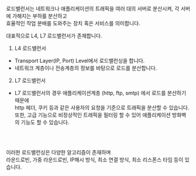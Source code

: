   

로드밸런서는 네트워크나 애플리케이션의 트래픽을 여러 대의 서버로 분산시켜, 각 서버에 가해지는 부하를 분산하고  
효율적인 작업 분배를 도와주는 장치 혹은 서비스를 의미합니다.  


대표적으로 L4, L7 로드밸런서가 존재합니다.  

1. L4 로드밸런서    
- Transport Layer(IP, Port) Level에서 로드밸런싱을 합니다.
- 네트워크 계층이나 전송계층의 정보를 바탕으로 로드를 분산합니다. 
  
2. L7 로드밸런서  
- L7 로드밸런서의 경우 애플리케이션계층 (http, ftp, smtp) 에서 로드를 분산하기 때문에  
http 헤더, 쿠키 등과 같은 사용자의 요청을 기준으로 트래픽을 분산할 수 있습니다.  
또한, 고급 기능으로 비정상적인 트래픽을 필터링 할 수 있어 애플리케이션 방화벽의 기능도 할 수 있습니다.

<br>
<br>

이러한 로드밸런싱은 다양한 알고리즘이 존재하며  
라운드로빈, 가중 라운드로빈, IP해시 방식, 최소 연결 방식, 최소 리스폰스 타임 등이 있습니다.



